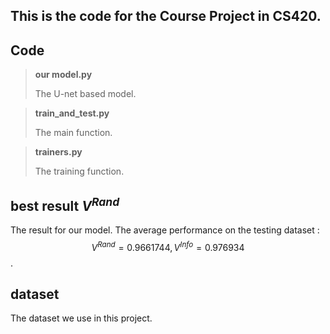 ## This is the code for the Course Project in CS420.

## Code

> **our model.py**
>
> The U-net based model. 

> **train_and_test.py**
>
> The main function. 

> **trainers.py**
>
> The training function.

## best result $V^{Rand}$

The result for our model. The average performance  on the testing dataset :
$$
V^{Rand} = 0.9661744,  V^{Info} = 0.976934
$$.



## dataset 

The dataset we use in this project.
